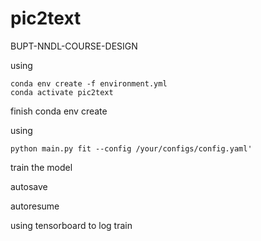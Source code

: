 # pic2text
BUPT-NNDL-COURSE-DESIGN

using 
```
conda env create -f environment.yml
conda activate pic2text 
```
finish conda env create

using 
```
python main.py fit --config /your/configs/config.yaml'
```

train the model

autosave 

autoresume 

using tensorboard to log train
